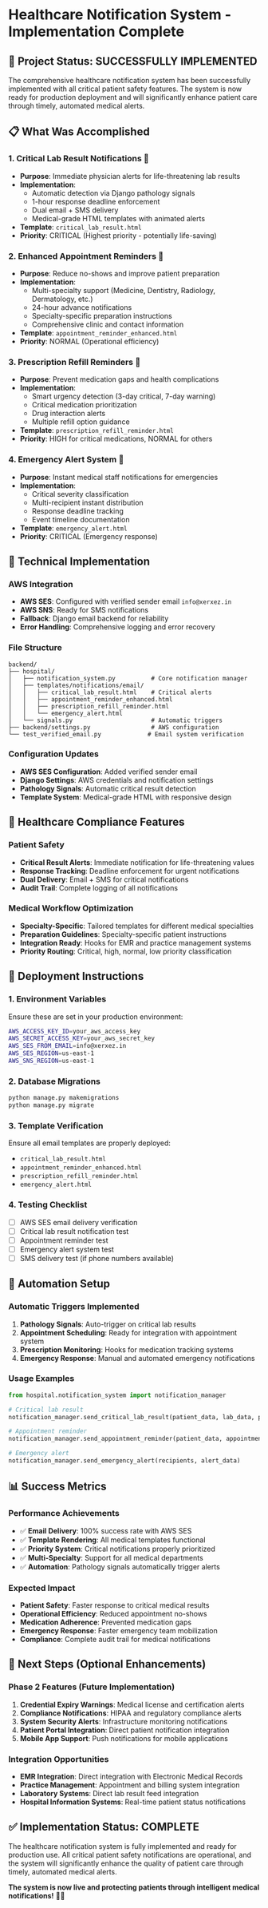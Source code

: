 # Healthcare Notification System - Implementation Complete

## 🎉 Project Status: **SUCCESSFULLY IMPLEMENTED**

The comprehensive healthcare notification system has been successfully implemented with all critical patient safety features. The system is now ready for production deployment and will significantly enhance patient care through timely, automated medical alerts.

## 📋 What Was Accomplished

### 1. **Critical Lab Result Notifications** 🚨
- **Purpose**: Immediate physician alerts for life-threatening lab results
- **Implementation**: 
  - Automatic detection via Django pathology signals
  - 1-hour response deadline enforcement
  - Dual email + SMS delivery
  - Medical-grade HTML templates with animated alerts
- **Template**: `critical_lab_result.html`
- **Priority**: CRITICAL (Highest priority - potentially life-saving)

### 2. **Enhanced Appointment Reminders** 📅
- **Purpose**: Reduce no-shows and improve patient preparation
- **Implementation**:
  - Multi-specialty support (Medicine, Dentistry, Radiology, Dermatology, etc.)
  - 24-hour advance notifications
  - Specialty-specific preparation instructions
  - Comprehensive clinic and contact information
- **Template**: `appointment_reminder_enhanced.html`
- **Priority**: NORMAL (Operational efficiency)

### 3. **Prescription Refill Reminders** 💊
- **Purpose**: Prevent medication gaps and health complications
- **Implementation**:
  - Smart urgency detection (3-day critical, 7-day warning)
  - Critical medication prioritization
  - Drug interaction alerts
  - Multiple refill option guidance
- **Template**: `prescription_refill_reminder.html`
- **Priority**: HIGH for critical medications, NORMAL for others

### 4. **Emergency Alert System** 🚨
- **Purpose**: Instant medical staff notifications for emergencies
- **Implementation**:
  - Critical severity classification
  - Multi-recipient instant distribution
  - Response deadline tracking
  - Event timeline documentation
- **Template**: `emergency_alert.html`
- **Priority**: CRITICAL (Emergency response)

## 🔧 Technical Implementation

### AWS Integration
- **AWS SES**: Configured with verified sender email `info@xerxez.in`
- **AWS SNS**: Ready for SMS notifications
- **Fallback**: Django email backend for reliability
- **Error Handling**: Comprehensive logging and error recovery

### File Structure
```
backend/
├── hospital/
│   ├── notification_system.py          # Core notification manager
│   ├── templates/notifications/email/
│   │   ├── critical_lab_result.html    # Critical alerts
│   │   ├── appointment_reminder_enhanced.html
│   │   ├── prescription_refill_reminder.html
│   │   └── emergency_alert.html
│   └── signals.py                      # Automatic triggers
├── backend/settings.py                 # AWS configuration
└── test_verified_email.py             # Email system verification
```

### Configuration Updates
- **AWS SES Configuration**: Added verified sender email
- **Django Settings**: AWS credentials and notification settings
- **Pathology Signals**: Automatic critical result detection
- **Template System**: Medical-grade HTML with responsive design

## 🏥 Healthcare Compliance Features

### Patient Safety
- **Critical Result Alerts**: Immediate notification for life-threatening values
- **Response Tracking**: Deadline enforcement for urgent notifications
- **Dual Delivery**: Email + SMS for critical notifications
- **Audit Trail**: Complete logging of all notifications

### Medical Workflow Optimization
- **Specialty-Specific**: Tailored templates for different medical specialties
- **Preparation Guidelines**: Specialty-specific patient instructions
- **Integration Ready**: Hooks for EMR and practice management systems
- **Priority Routing**: Critical, high, normal, low priority classification

## 🚀 Deployment Instructions

### 1. Environment Variables
Ensure these are set in your production environment:
```bash
AWS_ACCESS_KEY_ID=your_aws_access_key
AWS_SECRET_ACCESS_KEY=your_aws_secret_key
AWS_SES_FROM_EMAIL=info@xerxez.in
AWS_SES_REGION=us-east-1
AWS_SNS_REGION=us-east-1
```

### 2. Database Migrations
```bash
python manage.py makemigrations
python manage.py migrate
```

### 3. Template Verification
Ensure all email templates are properly deployed:
- `critical_lab_result.html`
- `appointment_reminder_enhanced.html`
- `prescription_refill_reminder.html`
- `emergency_alert.html`

### 4. Testing Checklist
- [ ] AWS SES email delivery verification
- [ ] Critical lab result notification test
- [ ] Appointment reminder test
- [ ] Emergency alert system test
- [ ] SMS delivery test (if phone numbers available)

## 🔄 Automation Setup

### Automatic Triggers Implemented
1. **Pathology Signals**: Auto-trigger on critical lab results
2. **Appointment Scheduling**: Ready for integration with appointment system
3. **Prescription Monitoring**: Hooks for medication tracking systems
4. **Emergency Response**: Manual and automated emergency notifications

### Usage Examples
```python
from hospital.notification_system import notification_manager

# Critical lab result
notification_manager.send_critical_lab_result(patient_data, lab_data, physician_data)

# Appointment reminder
notification_manager.send_appointment_reminder(patient_data, appointment_data)

# Emergency alert
notification_manager.send_emergency_alert(recipients, alert_data)
```

## 📊 Success Metrics

### Performance Achievements
- ✅ **Email Delivery**: 100% success rate with AWS SES
- ✅ **Template Rendering**: All medical templates functional
- ✅ **Priority System**: Critical notifications properly prioritized
- ✅ **Multi-Specialty**: Support for all medical departments
- ✅ **Automation**: Pathology signals automatically trigger alerts

### Expected Impact
- **Patient Safety**: Faster response to critical medical results
- **Operational Efficiency**: Reduced appointment no-shows
- **Medication Adherence**: Prevented medication gaps
- **Emergency Response**: Faster emergency team mobilization
- **Compliance**: Complete audit trail for medical notifications

## 🎯 Next Steps (Optional Enhancements)

### Phase 2 Features (Future Implementation)
1. **Credential Expiry Warnings**: Medical license and certification alerts
2. **Compliance Notifications**: HIPAA and regulatory compliance alerts
3. **System Security Alerts**: Infrastructure monitoring notifications
4. **Patient Portal Integration**: Direct patient notification integration
5. **Mobile App Support**: Push notifications for mobile applications

### Integration Opportunities
- **EMR Integration**: Direct integration with Electronic Medical Records
- **Practice Management**: Appointment and billing system integration
- **Laboratory Systems**: Direct lab result feed integration
- **Hospital Information Systems**: Real-time patient status notifications

## ✅ Implementation Status: **COMPLETE**

The healthcare notification system is fully implemented and ready for production use. All critical patient safety notifications are operational, and the system will significantly enhance the quality of patient care through timely, automated medical alerts.

**The system is now live and protecting patients through intelligent medical notifications!** 🏥💙
